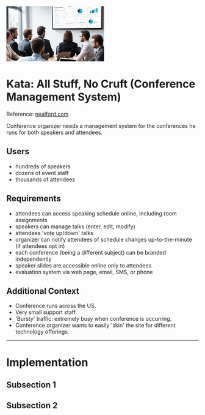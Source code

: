 
<img src="/all-stuff-no-cruft/resources/all-stuff-no-cruft-logo-thumbnail.jpg" />

# Kata: All Stuff, No Cruft (Conference Management System)
Reference: [nealford.com](https://nealford.com/katas/kata?id=AllStuffNoCruft) 

Conference organizer needs a management system for the conferences he runs for both speakers and attendees.

## Users
- hundreds of speakers
- dozens of event staff
- thousands of attendees

## Requirements
- attendees can access speaking schedule online, including room assignments
- speakers can manage talks (enter, edit, modify)
- attendees 'vote up/down' talks
- organizer can notify attendees of schedule changes up-to-the-minute (if attendees opt in)
- each conference (being a different subject) can be branded independently
- speaker slides are accessible online only to attendees
- evaluation system via web page, email, SMS, or phone

## Additional Context
- Conference runs across the US.
- Very small support staff.
- 'Bursty' traffic: extremely busy when conference is occurring.
- Conference organizer wants to easily 'skin' the site for different technology offerings.

***

# Implementation

## Subsection 1

## Subsection 2
